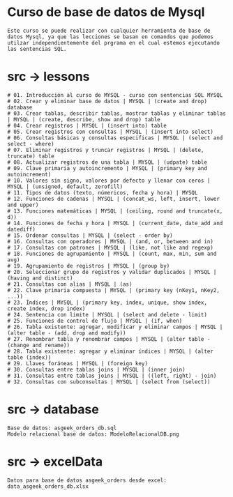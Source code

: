 # Curso de base de datos de Mysql
    Este curso se puede realizar con cualquier herramienta de base de datos Mysql, ya que las lecciones se basan en comandos que podemos utilzar independientemente del prgrama en el cual estemos ejecutando las sentencias SQL.

# src -> lessons 
    # 01. Introducción al curso de MYSQL - curso con sentencias SQL MYSQL 
    # 02. Crear y eliminar base de datos | MYSQL | (create and drop) database
    # 03. Crear tablas, describir tablas, mostrar tablas y eliminar tablas | MYSQL | (create, describe, show and drop) table
    # 04. Crear registros | MYSQL | (insert into) table
    # 05. Crear registros con consultas | MYSQL | (insert into select)
    # 06. Consultas básicas y consultas especificas | MYSQL | (select and select - where)
    # 07. Eliminar registros y truncar registros | MYSQL | (delete, truncate) table
    # 08. Actualizar registros de una tabla | MYSQL | (udpate) table
    # 09. Clave primaria y autoincremento | MYSQL | (primary key and autoincrement)
    # 10. Valores sin signo, valores por defecto y llenar con ceros | MYSQL | (unsigned, default, zerofill)
    # 11. Tipos de datos (texto, númericos, fecha y hora) | MYSQL
    # 12. Funciones de cadenas | MYSQL | (concat_ws, left, insert, lower and upper)
    # 13. Funciones matemáticas | MYSQL | (ceiling, round and truncate(x, d))
    # 14. Funciones de fecha y hora | MYSQL | (current_date, date_add and datediff)
    # 15. Ordenar consultas | MYSQL | (select - order by)
    # 16. Consultas con operadores | MYSQL | (and, or, between and in)
    # 17. Consultas con patrones | MYSQL | (like, not like and regexp)
    # 18. Funciones de agrupamiento | MYSQL | (count, max, min, sum and avg)
    # 19. Agrupamiento de registros | MYSQL | (group by)
    # 20. Seleccionar grupo de registros y validar duplicados | MYSQL | (having and distinct)
    # 21. Consultas con alias | MYSQL | (as)
    # 22. Clave primaria compuesta | MYSQL | (primary key (nKey1, nKey2, ...))
    # 23. Índices | MYSQL | (primary key, index, unique, show index, create index, drop index)
    # 24. Sentencia con limite | MYSQL | (select and delete - limit)
    # 25. Funciones de control de flujo | MYSQL | (if, when)
    # 26. Tabla existente: agregar, modificar y eliminar campos | MYSQL | (alter table - (add, drop and modify))
    # 27. Renombrar tabla y renombrar campos | MYSQL | (alter table - (change and rename))
    # 28. Tabla existente: agregar y eliminar índices | MYSQL | (alter table (index))
    # 29. Llaves foráneas | MYSQL | (foreign key) 
    # 30. Consultas entre tablas joins | MYSQL | (inner join)
    # 31. Consultas entre tablas joins | MYSQL | ((left, right) - join)
    # 32. Consultas con subconsultas | MYSQL | (select from (select))

# src -> database
    Base de datos: asgeek_orders_db.sql 
    Modelo relacional base de datos: ModeloRelacionalDB.png

# src -> excelData
    Datos para base de datos asgeek_orders desde excel: data_asgeek_orders_db.xlsx